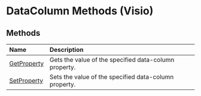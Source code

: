 
# DataColumn Methods (Visio)

## Methods



|**Name**|**Description**|
|:-----|:-----|
|[GetProperty](8fa134e8-320d-546b-1de1-e19607a60c49.md)|Gets the value of the specified data-column property.|
|[SetProperty](5851daa0-e2e0-7073-7e26-f0fc73586b9b.md)|Sets the value of the specified data-column property.|
